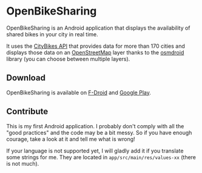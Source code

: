 OpenBikeSharing
===============

OpenBikeSharing is an Android application that displays the availability of shared bikes in your
city in real time.

It uses the [CityBikes API](http://api.citybik.es/v2/) that provides data for more than 170 cities
and displays those data on an [OpenStreetMap](https://www.openstreetmap.org) layer thanks to the
[osmdroid](https://github.com/osmdroid/osmdroid) library (you can choose between multiple layers).

Download
--------

OpenBikeSharing is available on
[F-Droid](https://f-droid.org/repository/browse/?fdid=be.brunoparmentier.openbikesharing.app) and
[Google Play](https://play.google.com/store/apps/details?id=be.brunoparmentier.openbikesharing.app).

Contribute
----------

This is my first Android application. I probably don't comply with all the "good practices" and the
code may be a bit messy. So if you have enough courage, take a look at it and tell me what is wrong!

If your language is not supported yet, I will gladly add it if you translate some strings for me.
They are located in `app/src/main/res/values-xx` (there is not much).